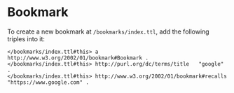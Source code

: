 # Bookmark

To create a new bookmark at `/bookmarks/index.ttl`, add the following triples into it:

```turtle
</bookmarks/index.ttl#this> a          http://www.w3.org/2002/01/bookmark#Bookmark .
</bookmarks/index.ttl#this> http://purl.org/dc/terms/title   "google" .
</bookmarks/index.ttl#this> http://www.w3.org/2002/01/bookmark#recalls   "https://www.google.com" .
```